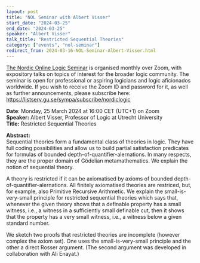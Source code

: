 ```yaml
---
layout: post
title: "NOL Seminar with Albert Visser"
start_date: "2024-03-25"
end_date: "2024-03-25"
speaker: "Albert Visser"
talk_title: "Restricted Sequential Theories"
category: ["events", "nol-seminar"]
redirect_from: 2024-03-16-NOL-Seminar-Albert-Visser.html
---
```


[The Nordic Online Logic Seminar](/the-NOL-seminar.html)
is organised monthly over Zoom, with expository talks on topics of interest for
the broader logic community. The seminar is open for professional or aspiring
logicians and logic aficionados worldwide. If you wish to receive the Zoom ID
and password for it, as well as further announcements, please subscribe here:  
<https://listserv.gu.se/sympa/subscribe/nordiclogic>

**Date**: Monday,  25 March 2024 at 16:00 CET (UTC+1) on Zoom  
**Speaker:** Albert Visser, Professor of Logic at Utrecht University  
**Title:** Restricted Sequential Theories  

**Abstract:**  
Sequential theories form a fundamental class of theories in logic. They have
full coding possibilities and allow us to build partial satisfaction predicates
for formulas of bounded depth-of-quantifier-alernations. In many respects, they
are the proper domain of Gödelian metamathematics. We explain the notion of
sequential theory.

A theory is restricted if it can be axiomatised by axioms of bounded
depth-of-quantifier-alernations. All finitely axiomatised theories are
restriced, but, for example, also Primitive Recursive Arithmetic. We explain the
small-is-very-small principle for restricted sequential theories which says
that, whenever the given theory shows that a definable property has a small
witness, i.e., a witness in a sufficiently small definable cut, then it shows
that the property has a very small witness, i.e., a witness below a given
standard number.

We sketch two proofs that restricted theories are incomplete (however complex
the axiom set). One uses the small-is-very-small principle and the other a
direct Rosser argument. (The second argument was developed in collaboration with
Ali Enayat.)
